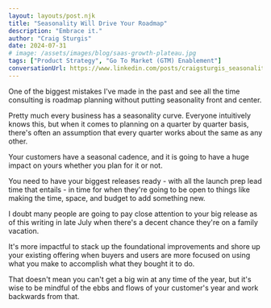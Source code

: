 ```yaml
---
layout: layouts/post.njk
title: "Seasonality Will Drive Your Roadmap"
description: "Embrace it."
author: "Craig Sturgis"
date: 2024-07-31
# image: /assets/images/blog/saas-growth-plateau.jpg
tags: ["Product Strategy", "Go To Market (GTM) Enablement"]
conversationUrl: https://www.linkedin.com/posts/craigsturgis_seasonality-will-drive-your-roadmap-so-embrace-activity-7224493317210652672-cjxD?utm_source=share&utm_medium=member_desktop
---
```


One of the biggest mistakes I've made in the past and see all the time consulting is roadmap planning without putting seasonality front and center.

Pretty much every business has a seasonality curve. Everyone intuitively knows this, but when it comes to planning on a quarter by quarter basis, there's often an assumption that every quarter works about the same as any other.

Your customers have a seasonal cadence, and it is going to have a huge impact on yours whether you plan for it or not.

You need to have your biggest releases ready - with all the launch prep lead time that entails - in time for when they're going to be open to things like making the time, space, and budget to add something new.

I doubt many people are going to pay close attention to your big release as of this writing in late July when there's a decent chance they're on a family vacation.

It's more impactful to stack up the foundational improvements and shore up your existing offering when buyers and users are more focused on using what you make to accomplish what they bought it to do.

That doesn't mean you can't get a big win at any time of the year, but it's wise to be mindful of the ebbs and flows of your customer's year and work backwards from that.
